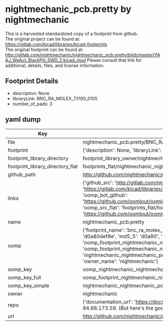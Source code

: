 # nightmechanic_pcb.pretty by nightmechanic  
This is a harvested standardized copy of a footprint from github.  
The original project can be found at:  
https://gitlab.com/kicad/libraries/kicad-footprints  
The original footprint can be found at:
http://gitlab.com/nightmechanic/nightmechanic_pcb.pretty/blob/master/YAAJ_WeAct_BlackPill_SWD_2.kicad_mod
Please consult that link for additional, details, files, and license information.  
## Footprint Details
* description: None  
* libraryLink: BNC_RA_MOLEX_73100_0105  
* number_of_pads: 3  
## yaml dump  
| Key | Value |  
| --- | --- |  
| file | nightmechanic_pcb.pretty/BNC_RA_MOLEX_73100_0105.kicad_mod |  
| footprint | {'description': None, 'libraryLink': 'BNC_RA_MOLEX_73100_0105', 'number_of_pads': 3} |  
| footprint_library_directory | footprint_library_owner/nightmechanic_nightmechanic_pcb.pretty |  
| footprint_library_directory_flat | footprints_flat/nightmechanic_nightmechanic_pcb_bnc_ra_molex_73100_0105/working |  
| github_path | http://github.com/nightmechanic/nightmechanic_pcb.pretty/blob/master/BNC_RA_MOLEX_73100_0105.kicad_mod |  
| links | {'github_src': 'http://gitlab.com/nightmechanic/nightmechanic_pcb.pretty/blob/master/YAAJ_WeAct_BlackPill_SWD_2.kicad_mod', 'github_src_repo': 'https://gitlab.com/kicad/libraries/kicad-footprints', 'oomp_bot': 'footprints/nightmechanic_nightmechanic_pcb_bnc_ra_molex_73100_0105/working', 'oomp_bot_github': 'https://github.com/oomlout/oomlout_oomp_footprint_bot/tree/main/footprints/nightmechanic_nightmechanic_pcb_bnc_ra_molex_73100_0105/working', 'oomp_src_flat': 'footprints_flat/footprints_flat/nightmechanic_nightmechanic_pcb_bnc_ra_molex_73100_0105/working', 'oomp_src_flat_github': 'https://github.com/oomlout/oomlout_oomp_footprint_src/tree/main/footprints_flat/nightmechanic_nightmechanic_pcb_bnc_ra_molex_73100_0105/working'} |  
| name | nightmechanic_pcb.pretty |  
| oomp | {'footprint_name': 'bnc_ra_molex_73100_0105', 'library_name': 'nightmechanic_pcb', 'md5': 'd0a80def8e29061f25447c47b362fbb7', 'md5_10': 'd0a80def8e', 'md5_5': 'd0a80', 'md5_6': 'd0a80d', 'oomp_key': 'oomp_nightmechanic_nightmechanic_pcb_bnc_ra_molex_73100_0105', 'oomp_key_extra': 'oomp_footprint_nightmechanic_nightmechanic_pcb_bnc_ra_molex_73100_0105', 'oomp_key_full': 'oomp_footprint_nightmechanic_nightmechanic_pcb_bnc_ra_molex_73100_0105_d0a80d', 'oomp_key_simple': 'nightmechanic_nightmechanic_pcb_bnc_ra_molex_73100_0105', 'original_filename': 'nightmechanic_pcb.pretty/BNC_RA_MOLEX_73100_0105.kicad_mod', 'owner_name': 'nightmechanic'} |  
| oomp_key | oomp_nightmechanic_nightmechanic_pcb_bnc_ra_molex_73100_0105 |  
| oomp_key_full | oomp_footprint_nightmechanic_nightmechanic_pcb_bnc_ra_molex_73100_0105 |  
| oomp_key_simple | nightmechanic_nightmechanic_pcb_bnc_ra_molex_73100_0105 |  
| owner | nightmechanic |  
| repo | {'documentation_url': 'https://docs.github.com/rest/overview/resources-in-the-rest-api#rate-limiting', 'message': "API rate limit exceeded for 84.66.173.59. (But here's the good news: Authenticated requests get a higher rate limit. Check out the documentation for more details.)"} |  
| url | http://github.com/nightmechanic/nightmechanic_pcb.pretty |  

